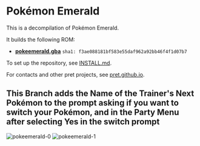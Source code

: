 # Pokémon Emerald

This is a decompilation of Pokémon Emerald.

It builds the following ROM:

* [**pokeemerald.gba**](https://datomatic.no-intro.org/index.php?page=show_record&s=23&n=1961) `sha1: f3ae088181bf583e55daf962a92bb46f4f1d07b7`

To set up the repository, see [INSTALL.md](INSTALL.md).

For contacts and other pret projects, see [pret.github.io](https://pret.github.io/).

## This Branch adds the Name of the Trainer's Next Pokémon to the prompt asking if you want to switch your Pokémon, and in the Party Menu after selecting Yes in the switch prompt

![pokeemerald-0](https://github.com/SuperSpunz/pokeemerald/assets/121797096/36ab6fc0-142a-4aa6-9bf5-e2ffb99a6770)
![pokeemerald-1](https://github.com/SuperSpunz/pokeemerald/assets/121797096/dda91889-947b-48e8-98b3-75da75fd2ce2)
